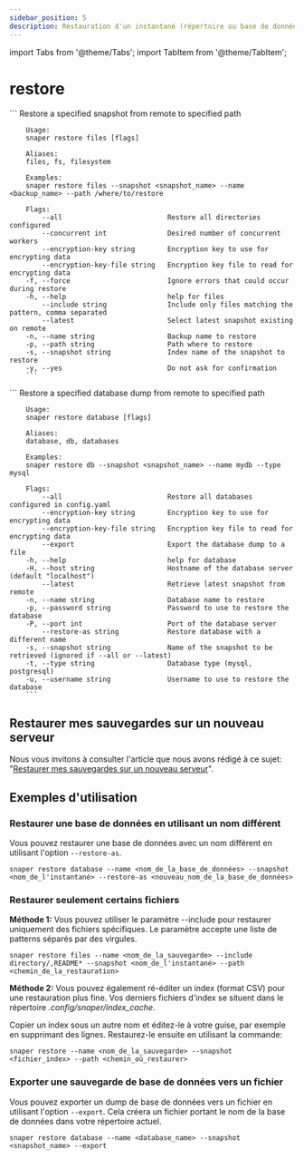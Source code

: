 ```yaml
---
sidebar_position: 5
description: Restauration d'un instantané (répertoire ou base de données) dans le chemin spécifié
---
```


import Tabs from '@theme/Tabs';
import TabItem from '@theme/TabItem';

# restore

<Tabs groupId="backup_type">
  <TabItem value="files" label="Files">
        ```
        Restore a specified snapshot from remote to specified path

        Usage:
        snaper restore files [flags]

        Aliases:
        files, fs, filesystem

        Examples:
        snaper restore files --snapshot <snapshot_name> --name <backup_name> --path /where/to/restore

        Flags:
            --all                          Restore all directories configured
            --concurrent int               Desired number of concurrent workers
            --encryption-key string        Encryption key to use for encrypting data
            --encryption-key-file string   Encryption key file to read for encrypting data
        -f, --force                        Ignore errors that could occur during restore
        -h, --help                         help for files
            --include string               Include only files matching the pattern, comma separated
            --latest                       Select latest snapshot existing on remote
        -n, --name string                  Backup name to restore
        -p, --path string                  Path where to restore
        -s, --snapshot string              Index name of the snapshot to restore
        -y, --yes                          Do not ask for confirmation
        ```
  </TabItem>
  <TabItem value="databases" label="Databases">
        ```
        Restore a specified database dump from remote to specified path

        Usage:
        snaper restore database [flags]

        Aliases:
        database, db, databases

        Examples:
        snaper restore db --snapshot <snapshot_name> --name mydb --type mysql

        Flags:
            --all                          Restore all databases configured in config.yaml
            --encryption-key string        Encryption key to use for encrypting data
            --encryption-key-file string   Encryption key file to read for encrypting data
            --export                       Export the database dump to a file
        -h, --help                         help for database
        -H, --host string                  Hostname of the database server (default "localhost")
            --latest                       Retrieve latest snapshot from remote
        -n, --name string                  Database name to restore
        -p, --password string              Password to use to restore the database
        -P, --port int                     Port of the database server
            --restore-as string            Restore database with a different name
        -s, --snapshot string              Name of the snapshot to be retrieved (ignored if --all or --latest)
        -t, --type string                  Database type (mysql, postgresql)
        -u, --username string              Username to use to restore the database
        ```
  </TabItem>
</Tabs>

## Restaurer mes sauvegardes sur un nouveau serveur
Nous vous invitons à consulter l'article que nous avons rédigé à ce sujet: "[Restaurer mes sauvegardes sur un nouveau serveur](https://datashelter.tech/fr/blog/restaurer-mes-sauvegardes-sur-un-nouveau-serveur/)".

##  Exemples d'utilisation
### Restaurer une base de données en utilisant un nom différent

Vous pouvez restaurer une base de données avec un nom différent en utilisant l'option `--restore-as`. 

```
snaper restore database --name <nom_de_la_base_de_données> --snapshot <nom_de_l'instantané> --restore-as <nouveau_nom_de_la_base_de_données>
```

### Restaurer seulement certains fichiers
**Méthode 1:**
Vous pouvez utiliser le paramètre --include pour restaurer uniquement des fichiers spécifiques. Le paramètre accepte une liste de patterns séparés par des virgules.
```
snaper restore files --name <nom_de_la_sauvegarde> --include directory/,README* --snapshot <nom_de_l'instantané> --path <chemin_de_la_restauration>
```

**Méthode 2:**
Vous pouvez également ré-éditer un index (format CSV) pour une restauration plus fine. Vos derniers fichiers d'index se situent dans le répertoire _.config/snaper/index_cache_.

Copier un index sous un autre nom et éditez-le à votre guise, par exemple en supprimant des lignes. Restaurez-le ensuite en utilisant la commande:
```
snaper restore --name <nom_de_la_sauvegarde> --snapshot <fichier_index> --path <chemin_où_restaurer>
```

### Exporter une sauvegarde de base de données vers un fichier
Vous pouvez exporter un dump de base de données vers un fichier en utilisant l'option `--export`. Cela créera un fichier portant le nom de la base de données dans votre répertoire actuel.

```
snaper restore database --name <database_name> --snapshot <snapshot_name> --export
```
